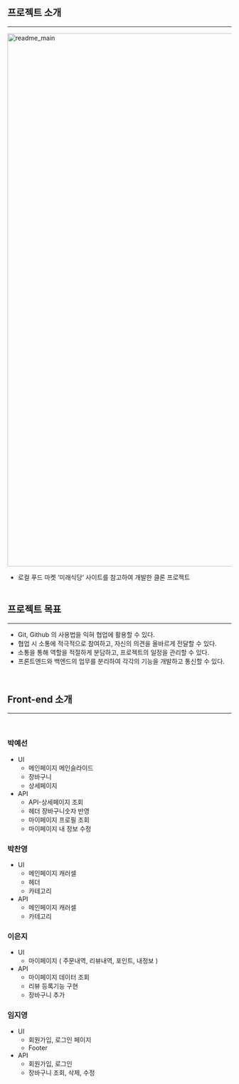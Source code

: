 ## 프로젝트 소개

---

<img width="1200" alt="readme_main" src="https://user-images.githubusercontent.com/100523313/189519469-2a776ff3-fa63-45ad-8ecb-7f35fbc2199f.png">

- 로컬 푸드 마켓 ‘미래식당‘ 사이트를 참고하여 개발한 클론 프로젝트  
  <br/>

## 프로젝트 목표

---

- Git, Github 의 사용법을 익혀 협업에 활용할 수 있다.
- 협업 시 소통에 적극적으로 참여하고, 자신의 의견을 올바르게 전달할 수 있다.
- 소통을 통해 역할을 적절하게 분담하고, 프로젝트의 일정을 관리할 수 있다.
- 프론트엔드와 백엔드의 업무를 분리하여 각각의 기능을 개발하고 통신할 수 있다.

<br/>

## Front-end 소개

---

<br/>

### 박예선

- UI
  - 메인페이지 메인슬라이드
  - 장바구니
  - 상세페이지
- API
  - API-상세페이지 조회
  - 헤더 장바구니숫자 반영
  - 마이페이지 프로필 조회
  - 마이페이지 내 정보 수정

### 박찬영

- UI
  - 메인페이지 캐러셀
  - 헤더
  - 카테고리
- API
  - 메인페이지 캐러셀
  - 카테고리

### 이은지

- UI
  - 마이페이지 ( 주문내역, 리뷰내역, 포인트, 내정보 )
- API
  - 마이페이지 데이터 조회
  - 리뷰 등록기능 구현
  - 장바구니 추가

### 임지영

- UI
  - 회원가입, 로그인 페이지
  - Footer
- API
  - 회원가입, 로그인
  - 장바구니 조회, 삭제, 수정

